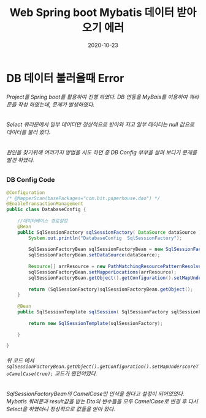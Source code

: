﻿---
layout: post
title:  "Web Spring boot Mybatis 데이터 받아오기 에러"
date:   2020-10-23
categories: [web]
---

# DB 데이터 불러올때 Error

###### Project를 Spring boot를 활용하여 진행 하였다. DB 연동을 MyBais를 이용하여 쿼리문을 작성 하였는데, 문제가 발생하였다.

###### Select 쿼리문에서 일부 데이터만 정상적으로 받아와 지고 일부 데이터는 null 값으로 데이터를 불러 왔다.

###### 원인을 찾기위해 여러가지 방법을 시도 하던 중  DB Config 부부을 살펴 보다가 문제를 발견 하였다.

###  DB Config Code
```java
@Configuration
/* @MapperScan(basePackages="com.bit.paperhouse.dao") */
@EnableTransactionManagement
public class DatabaseConfig {
	
	//데이터베이스 경로설정
	@Bean
	public SqlSessionFactory sqlSessionFactory( DataSource dataSource ) throws Exception {
		System.out.println("DatabaseConfig  SqlSessionFactory");
		
		SqlSessionFactoryBean sqlSessionFactoryBean = new SqlSessionFactoryBean();
		sqlSessionFactoryBean.setDataSource(dataSource);
		
		Resource[] arrResource = new PathMatchingResourcePatternResolver().getResources("classpath:mapper/*.xml");
		sqlSessionFactoryBean.setMapperLocations(arrResource);
		sqlSessionFactoryBean.getObject().getConfiguration().setMapUnderscoreToCamelCase(true);
		
		return (SqlSessionFactory)sqlSessionFactoryBean.getObject();
	}
	
	@Bean
	public SqlSessionTemplate sqlSession( SqlSessionFactory sqlSessionFactory) {
		
		return new SqlSessionTemplate(sqlSessionFactory);
		
	}

}
```
###### 위 코드 에서 `sqlSessionFactoryBean.getObject().getConfiguration().setMapUnderscoreToCamelCase(true);` 코드가 원인이였다. 

###### SqlSessionFactoryBean의 CamelCase만 인식을 한다고 설정이 되어있었다.  Mybatis 쿼리문과 result값을 받는 Dto의 변수들을 모두 CamelCase로 변경 후 다시 Select을 하였더니 정상적으로 값들을 받아 왔다.

